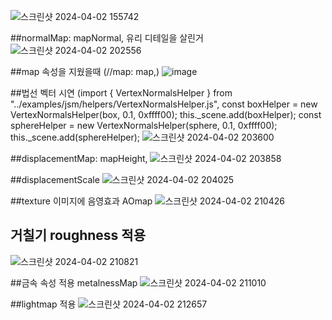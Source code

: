 ![스크린샷 2024-04-02 155742](https://github.com/junbem/AI-Graphics/assets/50951220/dad9d292-5d30-43db-a79f-82ffda88d280)

##normalMap: mapNormal, 유리 디테일을 살린거
![스크린샷 2024-04-02 202556](https://github.com/junbem/AI-Graphics/assets/50951220/9bfff423-07ed-42dd-966c-55a7eaf179ed)

##map 속성을 지웠을때 (//map: map,)
![image](https://github.com/junbem/AI-Graphics/assets/50951220/f69e955b-4ebe-4218-9ad5-bec325e25178)

##법선 벡터 시연 (import { VertexNormalsHelper } from "../examples/jsm/helpers/VertexNormalsHelper.js", const boxHelper = new                   VertexNormalsHelper(box, 0.1, 0xffff00);
                this._scene.add(boxHelper);
                const sphereHelper = new VertexNormalsHelper(sphere, 0.1, 0xffff00);
                this._scene.add(sphereHelper);
![스크린샷 2024-04-02 203600](https://github.com/junbem/AI-Graphics/assets/50951220/285b6e04-44ad-4697-940a-52a2f5e367ac)

##displacementMap: mapHeight,
![스크린샷 2024-04-02 203858](https://github.com/junbem/AI-Graphics/assets/50951220/a0feeb67-ff28-4e7c-ae7d-31fe209ed05b)

##displacementScale
![스크린샷 2024-04-02 204025](https://github.com/junbem/AI-Graphics/assets/50951220/ffe8565c-b5c4-44a6-ae3f-be7ba832bd6d)

##texture 이미지에 음영효과 AOmap
![스크린샷 2024-04-02 210426](https://github.com/junbem/AI-Graphics/assets/50951220/df3f0467-52f4-497f-8566-4d12300cabb0)

## 거칠기 roughness 적용
![스크린샷 2024-04-02 210821](https://github.com/junbem/AI-Graphics/assets/50951220/7cd264b7-5d3e-4704-aca3-b3d86f993f67)

##금속 속성 적용 metalnessMap
![스크린샷 2024-04-02 211010](https://github.com/junbem/AI-Graphics/assets/50951220/c75f7b1e-7de0-4ecc-bbc4-24d6e5a2b42b)

##lightmap 적용
![스크린샷 2024-04-02 212657](https://github.com/junbem/AI-Graphics/assets/50951220/3c5f1cf8-de7d-442f-b756-67a3ac48a4d0)

